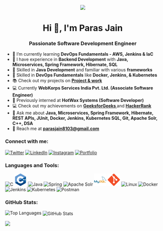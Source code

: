 <p align="center"> <img src="https://readme-typing-svg.herokuapp.com?size=23&center=true&vCenter=true&width=600&lines=Software+Development+Engineer;Java+%7C+Spring+Boot+%7C+DevOps+Enthusiast;Always+learning+new+things+🚀" /> </p>

<h1 align="center">Hi 👋, I'm Paras Jain</h1>
<h3 align="center"> Passionate Software Development Engineer </h3>

<img src="https://media.giphy.com/media/K5kfQExKk731K/giphy.gif" width="300px" align="right" alt="">

- 🌱 I’m currently learning **DevOps Fundamentals - AWS, Jenkins & IaC**
- 🎨 I have experience in **Backend Development** with **Java, Microservices, Spring Framework, Hibernate, SQL**
- 🔐 Skilled in **Java Development** and familiar with various **frameworks**
- 🔐 Skilled in **DevOps Fundamentals** like **Docker, Jenkins, & Kubernetes**
- 📚 Check out my projects on **[Project & work ](https://github.com/ParasJain12?tab=repositories)**
- 💻 Currently **WebKorps Services India Pvt. Ltd. (Associate Software Engineer)**
- 👤 Previously interned at **HotWax Systems (Software Developer)**
- 💻 Check out my achievements on **[GeeksforGeeks ](https://www.geeksforgeeks.org/user/parasjain8103/)** and **[HackerRank ](https://www.hackerrank.com/profile/parasjain8103)**
- 💬 Ask me about **Java, Microservices, Spring Framework, Hibernate, REST APIs, JUnit, Docker, Jenkins, Kubernetes SQL, Git, Apache Solr, C++, DSA**
- 📧 Reach me at **parasjain8103@gmail.com**

<h3 align="left">Connect with me:</h3>
<p align="left">
<a href="https://x.com/parasjain8103" target="blank"><img align="center" src="https://raw.githubusercontent.com/rahuldkjain/github-profile-readme-generator/master/src/images/icons/Social/twitter.svg" alt="Twitter" height="30" width="40" /></a>
<a href="https://linkedin.com/in/paras-jain-8103pj" target="blank"><img align="center" src="https://raw.githubusercontent.com/rahuldkjain/github-profile-readme-generator/master/src/images/icons/Social/linked-in-alt.svg" alt="LinkedIn" height="30" width="40" /></a>
<a href="https://www.instagram.com/paras_jain_1212/" target="blank"><img align="center" src="https://raw.githubusercontent.com/rahuldkjain/github-profile-readme-generator/master/src/images/icons/Social/instagram.svg" alt="Instagram" height="30" width="40" /></a>
<a href="https://parasjain12.github.io/parasjain.github.io/" target="blank"><img align="center" src="https://raw.githubusercontent.com/rahuldkjain/github-profile-readme-generator/refs/heads/main/src/images/icons/Social/photo.svg" alt="Portfolio" height="30" width="40" /></a>
</p>

<h3 align="left">Languages and Tools:</h3>
<p align="left"> 
  <img src="https://raw.githubusercontent.com/rahuldkjain/github-profile-readme-generator/refs/heads/main/src/images/icons/ProgrammingLanguages/c.svg" alt="C" width="40" height="40"/>
  <img src="https://raw.githubusercontent.com/devicons/devicon/master/icons/cplusplus/cplusplus-original.svg?" alt="C++" width="40" height="40"/>
  <img src="https://raw.githubusercontent.com/rahuldkjain/github-profile-readme-generator/refs/heads/main/src/images/icons/ProgrammingLanguages/java.svg" alt="Java" width="40" height="40"/>
  <img src="https://raw.githubusercontent.com/rahuldkjain/github-profile-readme-generator/refs/heads/main/src/images/icons/BackendDevelopment/spring.svg" alt="Spring" width="40" height="40"/>
  <img src="https://raw.githubusercontent.com/rahuldkjain/github-profile-readme-generator/refs/heads/main/src/images/icons/BackendDevelopment/solr.svg" alt="Apache Solr" width="40" height="40"/>
  <img src="https://raw.githubusercontent.com/devicons/devicon/master/icons/mysql/mysql-original-wordmark.svg?raw=true" alt="MySQL" width="40" height="40"/>
  <img src="https://raw.githubusercontent.com/devicons/devicon/master/icons/git/git-original.svg?raw=true" alt="Git" width="40" height="40"/>
  <img src="https://raw.githubusercontent.com/rahuldkjain/github-profile-readme-generator/refs/heads/main/src/images/icons/Other/linux.svg" alt="Linux" width="40" height="40"/>
  <img src="https://raw.githubusercontent.com/rahuldkjain/github-profile-readme-generator/refs/heads/main/src/images/icons/Devops/docker.svg" alt="Docker" width="40" height="40"/>
  <img src="https://raw.githubusercontent.com/rahuldkjain/github-profile-readme-generator/refs/heads/main/src/images/icons/Devops/jenkins.svg" alt="Jenkins" width="40" height="40"/>
  <img src="https://raw.githubusercontent.com/rahuldkjain/github-profile-readme-generator/refs/heads/main/src/images/icons/Devops/kubernetes.svg" alt="Kubernetes" width="40" height="40"/>
  <img src="https://raw.githubusercontent.com/rahuldkjain/github-profile-readme-generator/refs/heads/main/src/images/icons/Software/postman.svg" alt="Postman" width="40" height="40"/>
</p>

<h3 align="left">GitHub Stats:</h3>
<p><img align="left" src="https://github-readme-stats.vercel.app/api/top-langs?username=ParasJain12&show_icons=true&locale=en&layout=compact" alt="Top Languages" /></p>
<p>&nbsp;<img align="center" src="https://github-readme-stats.vercel.app/api?username=ParasJain12&show_icons=true&locale=en" alt="GitHub Stats" /></p>
<p><img align="center" src="https://github-readme-streak-stats.herokuapp.com/?user=ParasJain12&%22%20alt=%22GitHub%20Streak" /></p>
